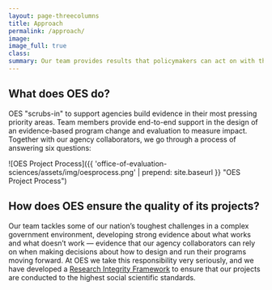 ```yaml
---
layout: page-threecolumns
title: Approach
permalink: /approach/
image:
image_full: true
class:
summary: Our team provides results that policymakers can act on with the highest degree of confidence.
---
```

## What does OES do?

OES "scrubs-in" to support agencies build evidence in their most pressing priority areas. Team members provide end-to-end support in the design of an evidence-based program change and evaluation to measure impact. Together with our agency collaborators, we go through a process of answering six questions:

![OES Project Process]({{ 'office-of-evaluation-sciences/assets/img/oesprocess.png' | prepend: site.baseurl }} "OES Project Process")

## How does OES ensure the quality of its projects?

Our team tackles some of our nation’s toughest challenges in a complex government environment, developing strong evidence about what works and what doesn’t work — evidence that our agency collaborators can rely on when making decisions about how to design and run their programs moving forward. At OES we take this responsibility very seriously, and we have developed a [Research Integrity Framework]({{site.baseurl}}/assets/files/ResearchIntegrity.pdf) to ensure that our projects are conducted to the highest social scientific standards.





